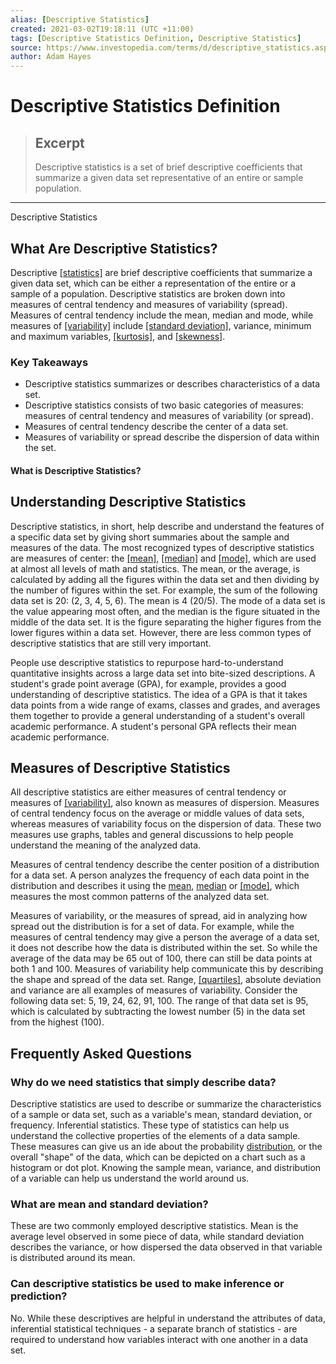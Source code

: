 ```yaml
---
alias: [Descriptive Statistics]
created: 2021-03-02T19:18:11 (UTC +11:00)
tags: [Descriptive Statistics Definition, Descriptive Statistics]
source: https://www.investopedia.com/terms/d/descriptive_statistics.asp
author: Adam Hayes
---
```


# Descriptive Statistics Definition

> ## Excerpt
> Descriptive statistics is a set of brief descriptive coefficients that summarize a given data set representative of an entire or sample population.

---

Descriptive Statistics
## What Are Descriptive Statistics?

Descriptive [[statistics]](https://www.investopedia.com/terms/s/statistics.asp) are brief descriptive coefficients that summarize a given data set, which can be either a representation of the entire or a sample of a population. Descriptive statistics are broken down into measures of central tendency and measures of variability (spread). Measures of central tendency include the mean, median and mode, while measures of [[variability]](https://www.investopedia.com/terms/v/variability.asp) include [[standard deviation]](https://www.investopedia.com/ask/answers/042415/what-difference-between-standard-error-means-and-standard-deviation.asp), variance, minimum and maximum variables, [[kurtosis]](https://www.investopedia.com/terms/k/kurtosis.asp), and [[skewness]](https://www.investopedia.com/terms/s/skewness.asp).

### Key Takeaways

-   Descriptive statistics summarizes or describes characteristics of a data set.
-   Descriptive statistics consists of two basic categories of measures: measures of central tendency and measures of variability (or spread).
-   Measures of central tendency describe the center of a data set.
-   Measures of variability or spread describe the dispersion of data within the set.

#### What is Descriptive Statistics?

## Understanding Descriptive Statistics

Descriptive statistics, in short, help describe and understand the features of a specific data set by giving short summaries about the sample and measures of the data. The most recognized types of descriptive statistics are measures of center: the [[mean]](https://www.investopedia.com/terms/m/mean.asp), [[median]](https://www.investopedia.com/terms/m/median.asp) and [[mode]](https://www.investopedia.com/terms/m/mode.asp), which are used at almost all levels of math and statistics. The mean, or the average, is calculated by adding all the figures within the data set and then dividing by the number of figures within the set. For example, the sum of the following data set is 20: (2, 3, 4, 5, 6). The mean is 4 (20/5). The mode of a data set is the value appearing most often, and the median is the figure situated in the middle of the data set. It is the figure separating the higher figures from the lower figures within a data set. However, there are less common types of descriptive statistics that are still very important.

People use descriptive statistics to repurpose hard-to-understand quantitative insights across a large data set into bite-sized descriptions. A student's grade point average (GPA), for example, provides a good understanding of descriptive statistics. The idea of a GPA is that it takes data points from a wide range of exams, classes and grades, and averages them together to provide a general understanding of a student's overall academic performance. A student's personal GPA reflects their mean academic performance.

## Measures of Descriptive Statistics

All descriptive statistics are either measures of central tendency or measures of [[variability]](https://www.investopedia.com/terms/v/variability.asp), also known as measures of dispersion. Measures of central tendency focus on the average or middle values of data sets, whereas measures of variability focus on the dispersion of data. These two measures use graphs, tables and general discussions to help people understand the meaning of the analyzed data.

Measures of central tendency describe the center position of a distribution for a data set. A person analyzes the frequency of each data point in the distribution and describes it using the [mean](https://www.investopedia.com/terms/m/mean.asp), [median](https://www.investopedia.com/terms/m/median.asp) or [[mode]](https://www.investopedia.com/terms/m/mode.asp), which measures the most common patterns of the analyzed data set.

Measures of variability, or the measures of spread, aid in analyzing how spread out the distribution is for a set of data. For example, while the measures of central tendency may give a person the average of a data set, it does not describe how the data is distributed within the set. So while the average of the data may be 65 out of 100, there can still be data points at both 1 and 100. Measures of variability help communicate this by describing the shape and spread of the data set. Range, [[quartiles]](https://www.investopedia.com/terms/q/quartile.asp), absolute deviation and variance are all examples of measures of variability. Consider the following data set: 5, 19, 24, 62, 91, 100. The range of that data set is 95, which is calculated by subtracting the lowest number (5) in the data set from the highest (100).

## Frequently Asked Questions

### Why do we need statistics that simply describe data?

Descriptive statistics are used to describe or summarize the characteristics of a sample or data set, such as a variable's mean, standard deviation, or frequency. Inferential statistics. These type of statistics can help us understand the collective properties of the elements of a data sample. These measures can give us an ide about the probability [distribution](https://www.investopedia.com/terms/p/probabilitydistribution.asp), or the overall "shape" of the data, which can be depicted on a chart such as a histogram or dot plot. Knowing the sample mean, variance, and distribution of a variable can help us understand the world around us.

### What are mean and standard deviation?

These are two commonly employed descriptive statistics. Mean is the average level observed in some piece of data, while standard deviation describes the variance, or how dispersed the data observed in that variable is distributed around its mean.

### Can descriptive statistics be used to make inference or prediction?

No. While these descriptives are helpful in understand the attributes of data, inferential statistical techniques - a separate branch of statistics - are required to understand how variables interact with one another in a data set.
